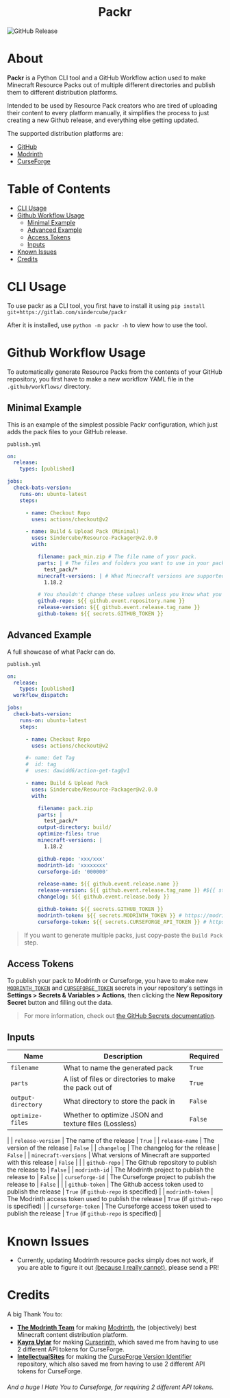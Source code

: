 <p align="center">
  <h1 align="center"><b>Packr</b></h1>
  <img alt="GitHub Release" src="https://img.shields.io/github/v/release/Sindercube/Resource-Packager?include_prereleases">
</p>

# About

**Packr** is a Python CLI tool and a GitHub Workflow action used to make Minecraft Resource Packs out of multiple different directories and publish them to different distribution platforms.

Intended to be used by Resource Pack creators who are tired of uploading their content to every platform manually, it simplifies the process to just creating a new Github release, and everything else getting updated.

The supported distribution platforms are:
- [GitHub](https://github.com)
- [Modrinth](https://modrinth.com/)
- [CurseForge](https://curseforge.com/)

# Table of Contents 

- [CLI Usage](#cli-usage)
- [Github Workflow Usage](#github-workflow-usage)
  - [Minimal Example](#minimal-example)
  - [Advanced Example](#advanced-example)
  - [Access Tokens](#access-tokens)
  - [Inputs](#inputs)
- [Known Issues](#known-issues)
- [Credits](#credits)

# CLI Usage

To use packr as a CLI tool, you first have to install it using `pip install git+https://gitlab.com/sindercube/packr`

After it is installed, use `python -m packr -h` to view how to use the tool.

# Github Workflow Usage

<!--
> Click [here](https://github.com/Sorrowfall/RP-Example/generate) to create a new repository with the workflow already set up.
Remember to edit `.github/workflows/build-packs.yml` to set up packr correctly for your pack.
-->

To automatically generate Resource Packs from the contents of your GitHub repository, you first have to make a new workflow YAML file in the `.github/workflows/` directory.

## Minimal Example

This is an example of the simplest possible Packr configuration, which just adds the pack files to your GitHub release.

`publish.yml`
```yaml
on:
  release:
    types: [published]

jobs:
  check-bats-version:
    runs-on: ubuntu-latest
    steps:

      - name: Checkout Repo
        uses: actions/checkout@v2

      - name: Build & Upload Pack (Minimal)
        uses: Sindercube/Resource-Packager@v2.0.0
        with:

          filename: pack_min.zip # The file name of your pack.
          parts: | # The files and folders you want to use in your pack. Separated with new lines.
            test_pack/*
          minecraft-versions: | # What Minecraft versions are supported by your pack? Separated with new lines
            1.18.2

          # You shouldn't change these values unless you know what you're doing
          github-repo: ${{ github.event.repository.name }}
          release-version: ${{ github.event.release.tag_name }}
          github-token: ${{ secrets.GITHUB_TOKEN }}
```

## Advanced Example

A full showcase of what Packr can do.

`publish.yml`
```yaml
on:
  release:
    types: [published]
  workflow_dispatch:

jobs:
  check-bats-version:
    runs-on: ubuntu-latest
    steps:

      - name: Checkout Repo
        uses: actions/checkout@v2

      #- name: Get Tag
      #  id: tag
      #  uses: dawidd6/action-get-tag@v1

      - name: Build & Upload Pack
        uses: Sindercube/Resource-Packager@v2.0.0
        with:

          filename: pack.zip
          parts: |
            test_pack/*
          output-directory: build/ 
          optimize-files: true
          minecraft-versions: |
            1.18.2

          github-repo: 'xxx/xxx'
          modrinth-id: 'xxxxxxxx'
          curseforge-id: '000000'

          release-name: ${{ github.event.release.name }}
          release-version: ${{ github.event.release.tag_name }} #${{ steps.tag.outputs.tag }}
          changelog: ${{ github.event.release.body }}

          github-token: ${{ secrets.GITHUB_TOKEN }}
          modrinth-token: ${{ secrets.MODRINTH_TOKEN }} # https://modrinth.com/settings/account
          curseforge-token: ${{ secrets.CURSEFORGE_API_TOKEN }} # https://www.curseforge.com/account/api-tokens
```

> If you want to generate multiple packs, just copy-paste the `Build Pack` step.

## Access Tokens

To publish your pack to Modrinth or Curseforge, you have to make new [`MODRINTH_TOKEN`](https://modrinth.com/settings/account) and [`CURSEFORGE_TOKEN`](https://www.curseforge.com/account/api-tokens) secrets in your repository's settings in **Settings > Secrets & Variables > Actions**, then clicking the **New Repository Secret** button and filling out the data.

> For more information, check out [the GitHub Secrets documentation](https://docs.github.com/en/actions/security-guides/encrypted-secrets#creating-encrypted-secrets-for-a-repository).

## Inputs

| Name | Description | Required |
| - | - | - |
| `filename` | What to name the generated pack | `True` |
| `parts` | A list of files or directories to make the pack out of | `True` |
| `output-directory` | What directory to store the pack in | `False` |
| `optimize-files` | Whether to optimize JSON and texture files (Lossless) | `False` |
|
| `release-version` | The name of the release | `True` |
| `release-name` | The version of the release | `False` |
| `changelog` | The changelog for the release | `False` |
| `minecraft-versions` | What versions of Minecraft are supported with this release | `False` |
|
| `github-repo` | The Github repository to publish the release to | `False` |
| `modrinth-id` | The Modrinth project to publish the release to | `False` |
| `curseforge-id` | The Curseforge project to publish the release to | `False` |
|
| `github-token` | The Github access token used to publish the release | `True` (if `github-repo` is specified) |
| `modrinth-token` | The Modrinth access token used to publish the release | `True` (if `github-repo` is specified) |
| `curseforge-token` | The Curseforge access token used to publish the release | `True` (if `github-repo` is specified) |

# Known Issues

- Currently, updating Modrinth resource packs simply does not work, if you are able to figure it out [(because I really cannot)](https://discord.com/channels/734077874708938864/1079544436964474971), please send a PR!

# Credits

A big Thank You to:
- [**The Modrinth Team**](https://github.com/orgs/modrinth/people) for making [Modrinth](https://modrinth.com/), the (objectively) best Minecraft content distribution platform.
- [**Kayra Uylar**](https://github.com/kuylar) for making [Curserinth](https://curserinth.kuylar.dev/), which saved me from having to use 2 different API tokens for CurseForge.
- [**IntellectualSites**](https://github.com/IntellectualSites) for making the [CurseForge Version Identifier](https://github.com/IntellectualSites/CurseForge-version-identifier) repository, which also saved me from having to use 2 different API tokens for CurseForge.

###### And a huge I Hate You to Curseforge, for requiring 2 different API tokens.